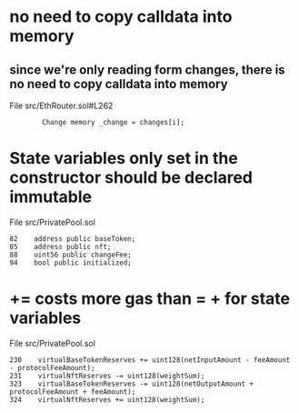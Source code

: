 # no need to copy calldata into memory
## since we're only reading form __changes__, there is no need to copy calldata into memory
File src/EthRouter.sol#L262

            Change memory _change = changes[i];

# State variables only set in the constructor should be declared immutable
File src/PrivatePool.sol

    82    address public baseToken;
    85    address public nft;
    88    uint56 public changeFee;
    94    bool public initialized;

# <x> += <y> costs more gas than <x> = <x> + <y> for state variables
File src/PrivatePool.sol

    230    virtualBaseTokenReserves += uint128(netInputAmount - feeAmount - protocolFeeAmount);
    231    virtualNftReserves -= uint128(weightSum);
    323    virtualBaseTokenReserves -= uint128(netOutputAmount + protocolFeeAmount + feeAmount);
    324    virtualNftReserves += uint128(weightSum);